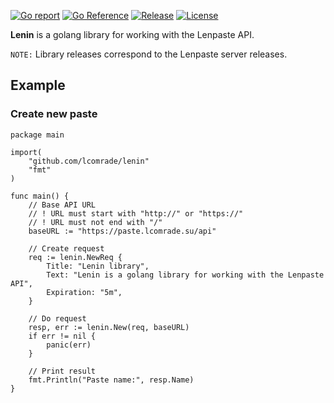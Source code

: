 [![Go report](https://goreportcard.com/badge/github.com/lcomrade/lenin)](https://goreportcard.com/report/github.com/lcomrade/lenin)
[![Go Reference](https://pkg.go.dev/badge/github.com/lcomrade/lenin.svg)](https://pkg.go.dev/github.com/lcomrade/lenin)
[![Release](https://img.shields.io/github/v/release/lcomrade/lenin)](https://github.com/lcomrade/lenin/releases/latest)
[![License](https://img.shields.io/github/license/lcomrade/lenin)](https://github.com/lcomrade/lenin/blob/main/LICENSE)

**Lenin** is a golang library for working with the Lenpaste API.

`NOTE:` Library releases correspond to the Lenpaste server releases.

## Example
### Create new paste
```
package main

import(
	"github.com/lcomrade/lenin"
	"fmt"
)

func main() {
	// Base API URL
	// ! URL must start with "http://" or "https://"
	// ! URL must not end with "/"
	baseURL := "https://paste.lcomrade.su/api"

	// Create request
	req := lenin.NewReq {
		Title: "Lenin library",
		Text: "Lenin is a golang library for working with the Lenpaste API",
		Expiration: "5m",
	}

	// Do request
	resp, err := lenin.New(req, baseURL)
	if err != nil {
		panic(err)
	}

	// Print result
	fmt.Println("Paste name:", resp.Name)
}
```
